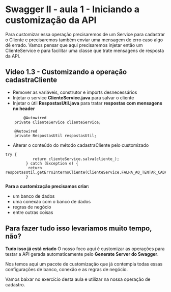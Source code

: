 # Swagger II - aula 1 - Iniciando a customização da API

Para customizar essa operação precisaremos de um Service para cadastrar o Cliente e precisaremos também enviar uma mensagem de erro caso algo dê errado.
Vamos pensar que aqui precisaremos injetar então um ClienteService e para facilitar uma classe que trate mensagens de resposta da API.

## Video 1.3 - Customizando a operação cadastraCliente
- Remover as variáveis, construtor e imports desnecessários
- Injetar o service **ClienteService.java** para salvar o cliente
- Injetar o útil **RespostasUtil.java** para tratar **respostas com mensagens no header**
```
        @Autowired
	private ClienteService clienteService;
	
	@Autowired
	private RespostasUtil respostasUtil;
```
- Alterar o conteúdo do método cadastraCliente pelo customizado
```
try {
            return clienteService.salva(cliente_);
         } catch (Exception e) {
          return respostasUtil.getErroInternoCliente(ClienteService.FALHA_AO_TENTAR_CADASTRAR_UM_CLIENTE);
         }
```
**Para a customização precisamos criar:**

- um banco de dados
- uma conexão com o banco de dados
- regras de negócio
- entre outras coisas

## Para fazer tudo isso levariamos muito tempo, não? ##

**Tudo isso já está criado**
O nosso foco aqui é customizar as operações para testar a API gerada automaticamente pelo **Generate Server do Swagger**.

Nos temos aqui um pacote de customização que já contempla todas essas configurações de banco, conexão e as regras de negócio.

Vamos baixar no exercício desta aula e utilizar na nossa operação de cadastro.
